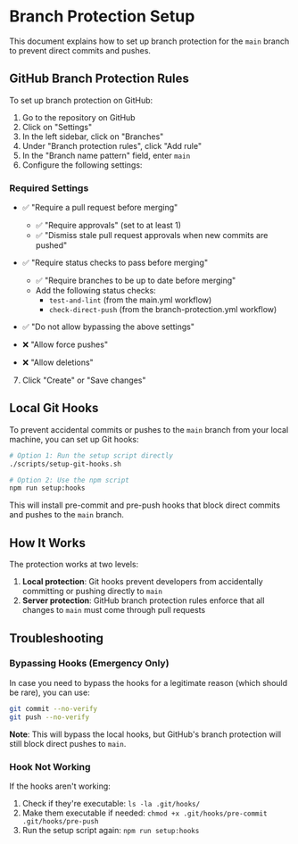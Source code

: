 # Branch Protection Setup

This document explains how to set up branch protection for the `main` branch to prevent direct commits and pushes.

## GitHub Branch Protection Rules

To set up branch protection on GitHub:

1. Go to the repository on GitHub
2. Click on "Settings"
3. In the left sidebar, click on "Branches"
4. Under "Branch protection rules", click "Add rule"
5. In the "Branch name pattern" field, enter `main`
6. Configure the following settings:

### Required Settings

- ✅ "Require a pull request before merging"
  - ✅ "Require approvals" (set to at least 1)
  - ✅ "Dismiss stale pull request approvals when new commits are pushed"

- ✅ "Require status checks to pass before merging"
  - ✅ "Require branches to be up to date before merging"
  - Add the following status checks:
    - `test-and-lint` (from the main.yml workflow)
    - `check-direct-push` (from the branch-protection.yml workflow)

- ✅ "Do not allow bypassing the above settings"

- ❌ "Allow force pushes"
- ❌ "Allow deletions"

7. Click "Create" or "Save changes"

## Local Git Hooks

To prevent accidental commits or pushes to the `main` branch from your local machine, you can set up Git hooks:

```bash
# Option 1: Run the setup script directly
./scripts/setup-git-hooks.sh

# Option 2: Use the npm script
npm run setup:hooks
```

This will install pre-commit and pre-push hooks that block direct commits and pushes to the `main` branch.

## How It Works

The protection works at two levels:

1. **Local protection**: Git hooks prevent developers from accidentally committing or pushing directly to `main`
2. **Server protection**: GitHub branch protection rules enforce that all changes to `main` must come through pull requests

## Troubleshooting

### Bypassing Hooks (Emergency Only)

In case you need to bypass the hooks for a legitimate reason (which should be rare), you can use:

```bash
git commit --no-verify
git push --no-verify
```

**Note**: This will bypass the local hooks, but GitHub's branch protection will still block direct pushes to `main`.

### Hook Not Working

If the hooks aren't working:

1. Check if they're executable: `ls -la .git/hooks/`
2. Make them executable if needed: `chmod +x .git/hooks/pre-commit .git/hooks/pre-push`
3. Run the setup script again: `npm run setup:hooks` 